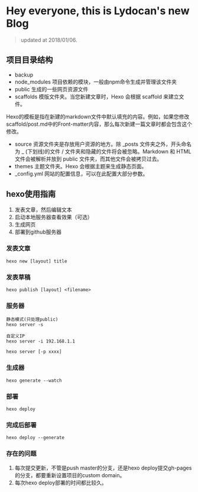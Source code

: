 # Hey everyone, this is Lydocan's new Blog

> updated at 2018/01/06.

## 项目目录结构

- backup
- node_modules 
项目依赖的模块，一般由npm命令生成并管理该文件夹
- public 
生成的一些网页资源文件
- scaffolds 
模版文件夹。当您新建文章时，Hexo 会根据 scaffold 来建立文件。

Hexo的模板是指在新建的markdown文件中默认填充的内容。例如，如果您修改scaffold/post.md中的Front-matter内容，那么每次新建一篇文章时都会包含这个修改。
- source 
资源文件夹是存放用户资源的地方。除 _posts 文件夹之外，开头命名为 _ (下划线)的文件 / 文件夹和隐藏的文件将会被忽略。Markdown 和 HTML 文件会被解析并放到 public 文件夹，而其他文件会被拷贝过去。
- themes 
主题文件夹。Hexo 会根据主题来生成静态页面。
- _config.yml
网站的配置信息，可以在此配置大部分参数。

## hexo使用指南

1. 发表文章，然后编辑文本
2. 启动本地服务器查看效果（可选）
3. 生成网页
4. 部署到github服务器

### 发表文章
```(shell)
hexo new [layout] title
```

### 发表草稿
```(shell)
hexo publish [layout] <filename>
```

### 服务器
```(shell)
静态模式(只处理public)
hexo server -s

自定义IP
hexo server -i 192.168.1.1

hexo server [-p xxxx]
```

### 生成器
`hexo generate --watch`


### 部署
`hexo deploy`

### 完成后部署
`hexo deploy --generate`

### 存在的问题
1. 每次提交更新，不管是push master的分支，还是hexo deploy提交gh-pages的分支，都要重新设置项目的custom domain。
2. 每次hexo deploy部署的时间都比较久。